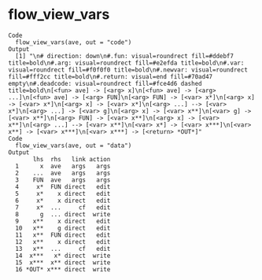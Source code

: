 # flow_view_vars

    Code
      flow_view_vars(ave, out = "code")
    Output
      [1] "\n# direction: down\n#.fun: visual=roundrect fill=#ddebf7 title=bold\n#.arg: visual=roundrect fill=#e2efda title=bold\n#.var: visual=roundrect fill=#f0f0f0 title=bold\n#.newvar: visual=roundrect fill=#fff2cc title=bold\n#.return: visual=end fill=#70ad47  empty\n#.deadcode: visual=roundrect fill=#fce4d6 dashed title=bold\n[<fun> ave] -> [<arg> x]\n[<fun> ave] -> [<arg> ...]\n[<fun> ave] -> [<arg> FUN]\n[<arg> FUN] -> [<var> x*]\n[<arg> x] -> [<var> x*]\n[<arg> x] -> [<var> x*]\n[<arg> ...] --> [<var> x*]\n[<arg> ...] -> [<var> g]\n[<arg> x] -> [<var> x**]\n[<var> g] -> [<var> x**]\n[<arg> FUN] -> [<var> x**]\n[<arg> x] -> [<var> x**]\n[<arg> ...] --> [<var> x**]\n[<var> x*] -> [<var> x***]\n[<var> x**] -> [<var> x***]\n[<var> x***] -> [<return> *OUT*]"
    Code
      flow_view_vars(ave, out = "data")
    Output
           lhs  rhs   link action
      1      x  ave   args   args
      2    ...  ave   args   args
      3    FUN  ave   args   args
      4     x*  FUN direct   edit
      5     x*    x direct   edit
      6     x*    x direct   edit
      7     x*  ...     cf   edit
      8      g  ... direct  write
      9    x**    x direct   edit
      10   x**    g direct   edit
      11   x**  FUN direct   edit
      12   x**    x direct   edit
      13   x**  ...     cf   edit
      14  x***   x* direct  write
      15  x***  x** direct  write
      16 *OUT* x*** direct  write

